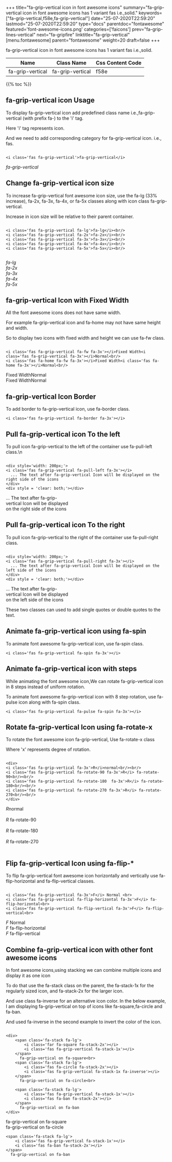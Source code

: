 +++
title="fa-grip-vertical icon in font awesome icons"
summary="fa-grip-vertical icon in font awesome icons has 1 variant fas i.e.,solid."
keywords=["fa-grip-vertical,f58e,fa-grip-vertical"]
date="25-07-2020T22:59:20"
lastmod="25-07-2020T22:59:20"
type="docs"
parentdoc="fontawesome"
featured='font-awesome-icons.png'
categories=['faicons']
prev="fa-grip-lines-vertical"
next="fa-gripfire"
linktitle="fa-grip-vertical"
[menu.fontawesome]
parent="fontawesome"
weight=20
draft=false
+++


fa-grip-vertical icon in font awesome icons has 1 variant fas i.e.,solid.

<div class='table-responsive'><table class='table'><thead><tr><th>Name</th><th>Class Name</th><th>Css Content Code</th></tr></thead><tbody><tr><td>fa-grip-vertical</td><td>fa-grip-vertical</td><td>f58e</td></tr></tbody></table></div>


{{% toc %}}


## fa-grip-vertical icon Usage

To display fa-grip-vertical icon add predefined class name i.e.,fa-grip-vertical (with prefix fa-) to the 'i' tag.

Here 'i' tag represents icon.

And we need to add corresponding category for fa-grip-vertical icon. i.e., fas.


```

<i class='fas fa-grip-vertical'>fa-grip-vertical</i>
```

<i class='fas fa-grip-vertical'>fa-grip-vertical</i>




## Change fa-grip-vertical icon size
To increase fa-grip-vertical font awesome icon size, use the fa-lg (33% increase), fa-2x, fa-3x, fa-4x, or fa-5x classes along with icon class fa-grip-vertical.

Increase in icon size will be relative to their parent container. 

```

<i class='fas fa-grip-vertical fa-lg'>fa-lg</i><br/>
<i class='fas fa-grip-vertical fa-2x'>fa-2x</i><br/>
<i class='fas fa-grip-vertical fa-3x'>fa-3x</i><br/>
<i class='fas fa-grip-vertical fa-4x'>fa-4x</i><br/>
<i class='fas fa-grip-vertical fa-5x'>fa-5x</i><br/>
            
```

<i class='fas fa-grip-vertical fa-lg'>fa-lg</i><br/>
<i class='fas fa-grip-vertical fa-2x'>fa-2x</i><br/>
<i class='fas fa-grip-vertical fa-3x'>fa-3x</i><br/>
<i class='fas fa-grip-vertical fa-4x'>fa-4x</i><br/>
<i class='fas fa-grip-vertical fa-5x'>fa-5x</i><br/>
            



## fa-grip-vertical Icon with Fixed Width 

All the font awesome icons does not have same width.

For example fa-grip-vertical icon and fa-home may not have same height and width.

So to display two icons with fixed width and height we can use fa-fw class.


```

<i class='fas fa-grip-vertical fa-fw fa-3x'></i>Fixed Width<i class='fas fa-grip-vertical fa-3x'></i>Normal<br/>
<i class='fas fa-home fa-fw fa-3x'></i>Fixed Width<i class='fas fa-home fa-3x'></i>Normal<br/>
```

<i class='fas fa-grip-vertical fa-fw fa-3x'></i>Fixed Width<i class='fas fa-grip-vertical fa-3x'></i>Normal<br/>
<i class='fas fa-home fa-fw fa-3x'></i>Fixed Width<i class='fas fa-home fa-3x'></i>Normal<br/>



## fa-grip-vertical Icon Border 

To add border to fa-grip-vertical icon, use fa-border class.


```
<i class='fas fa-grip-vertical fa-border fa-3x'></i>

```
<i class='fas fa-grip-vertical fa-border fa-3x'></i>





## Pull fa-grip-vertical icon To the left

To pull icon fa-grip-vertical to the left of the container use fa-pull-left class.\n

```

<div style='width: 200px;'>
<i class='fas fa-grip-vertical fa-pull-left fa-3x'></i>
  ... The text after fa-grip-vertical Icon will be displayed on the right side of the icons
</div>
<div style = 'clear: both;'></div>
```

<div style='width: 200px;'>
<i class='fas fa-grip-vertical fa-pull-left fa-3x'></i>
  ... The text after fa-grip-vertical Icon will be displayed on the right side of the icons
</div>
<div style = 'clear: both;'></div>




## Pull fa-grip-vertical icon To the right
To pull icon fa-grip-vertical to the right of the container use fa-pull-right class.

```

<div style='width: 200px;'>
<i class='fas fa-grip-vertical fa-pull-right fa-3x'></i>
  ... The text after fa-grip-vertical Icon will be displayed on the left side of the icons
</div>
<div style = 'clear: both;'></div>
```

<div style='width: 200px;'>
<i class='fas fa-grip-vertical fa-pull-right fa-3x'></i>
  ... The text after fa-grip-vertical Icon will be displayed on the left side of the icons
</div>
<div style = 'clear: both;'></div>

These two classes can used to add single quotes or double quotes to the text.


## Animate fa-grip-vertical icon using fa-spin
To animate font awesome fa-grip-vertical icon, use fa-spin class.

```
<i class='fas fa-grip-vertical fa-spin fa-3x'></i>
```
<i class='fas fa-grip-vertical fa-spin fa-3x'></i>




## Animate fa-grip-vertical icon with steps
While animating the font awesome icon,We can rotate fa-grip-vertical icon in 8 steps instead of uniform rotation.

To animate font awesome fa-grip-vertical icon with 8 step rotation, use fa-pulse icon along with fa-spin class.


```
<i class='fas fa-grip-vertical fa-pulse fa-spin fa-3x'></i>

```
<i class='fas fa-grip-vertical fa-pulse fa-spin fa-3x'></i>





## Rotate fa-grip-vertical Icon using fa-rotate-x
To rotate the font awesome icon fa-grip-vertical, Use fa-rotate-x class

Where 'x' represents degree of rotation.


```

<div>
<i class='fas fa-grip-vertical fa-3x'>R</i>normal<br/><br/>
<i class='fas fa-grip-vertical fa-rotate-90 fa-3x'>R</i> fa-rotate-90<br/><br/> 
<i class='fas fa-grip-vertical fa-rotate-180  fa-3x'>R</i> fa-rotate-180<br/><br/> 
<i class='fas fa-grip-vertical fa-rotate-270 fa-3x'>R</i> fa-rotate-270<br/><br/>
</div>
```

<div>
<i class='fas fa-grip-vertical fa-3x'>R</i>normal<br/><br/>
<i class='fas fa-grip-vertical fa-rotate-90 fa-3x'>R</i> fa-rotate-90<br/><br/> 
<i class='fas fa-grip-vertical fa-rotate-180  fa-3x'>R</i> fa-rotate-180<br/><br/> 
<i class='fas fa-grip-vertical fa-rotate-270 fa-3x'>R</i> fa-rotate-270<br/><br/>
</div>




## Flip fa-grip-vertical Icon using fa-flip-*
To flip fa-grip-vertical font awesome icon horizontally and vertically use fa-flip-horizontal and fa-flip-vertical classes. 

```

<i class='fas fa-grip-vertical fa-3x'>F</i> Normal <br>
<i class='fas fa-grip-vertical fa-flip-horizontal fa-3x'>F</i> fa-flip-horizontal<br>
<i class='fas fa-grip-vertical fa-flip-vertical fa-3x'>F</i> fa-flip-vertical<br>
```

<i class='fas fa-grip-vertical fa-3x'>F</i> Normal <br>
<i class='fas fa-grip-vertical fa-flip-horizontal fa-3x'>F</i> fa-flip-horizontal<br>
<i class='fas fa-grip-vertical fa-flip-vertical fa-3x'>F</i> fa-flip-vertical<br>




## Combine fa-grip-vertical icon with other font awesome icons
In font awesome icons,using stacking we can combine multiple icons and display it as one icon 

To do that use the fa-stack class on the parent, the fa-stack-1x for the regularly sized icon, and fa-stack-2x for the larger icon.

And use class fa-inverse for an alternative icon color. 
In the below example, I am displaying fa-grip-vertical on top of icons like fa-square,fa-circle and fa-ban.

And used fa-inverse in the second example to invert the color of the icon.

```

<div>
    <span class='fa-stack fa-lg'>
        <i class='far fa-square fa-stack-2x'></i>
        <i class='fas fa-grip-vertical fa-stack-1x'></i>
    </span>
      fa-grip-vertical on fa-square<br>
    <span class='fa-stack fa-lg'>
        <i class='fas fa-circle fa-stack-2x'></i>
        <i class='fas fa-grip-vertical fa-stack-1x fa-inverse'></i>
    </span>
      fa-grip-vertical on fa-circle<br>

    <span class='fa-stack fa-lg'>
        <i class='fas fa-grip-vertical fa-stack-1x'></i>
        <i class='fas fa-ban fa-stack-2x'></i>
    </span>
      fa-grip-vertical on fa-ban
</div>
```

<div>
    <span class='fa-stack fa-lg'>
        <i class='far fa-square fa-stack-2x'></i>
        <i class='fas fa-grip-vertical fa-stack-1x'></i>
    </span>
      fa-grip-vertical on fa-square<br>
    <span class='fa-stack fa-lg'>
        <i class='fas fa-circle fa-stack-2x'></i>
        <i class='fas fa-grip-vertical fa-stack-1x fa-inverse'></i>
    </span>
      fa-grip-vertical on fa-circle<br>

    <span class='fa-stack fa-lg'>
        <i class='fas fa-grip-vertical fa-stack-1x'></i>
        <i class='fas fa-ban fa-stack-2x'></i>
    </span>
      fa-grip-vertical on fa-ban
</div>






